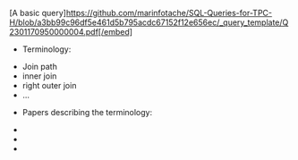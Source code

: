 [A basic query]https://github.com/marinfotache/SQL-Queries-for-TPC-H/blob/a3bb99c96df5e461d5b795acdc67152f12e656ec/_query_template/Q2301170950000004.pdf[/embed]

* Terminology: 
- Join path
- inner join
- right outer join
- ...

* Papers describing the terminology:
-
-
-
